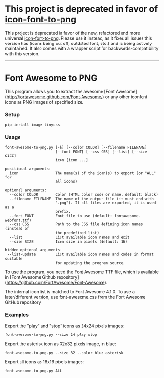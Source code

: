 # This project is deprecated in favor of [icon-font-to-png](https://github.com/Pythonity/icon-font-to-png)

This project is deprecated in favor of the new, refactored and more universal [icon-font-to-png](https://github.com/Pythonity/icon-font-to-png).
Please use it instead, as it fixes all issues this version has (icons being cut off, outdated font, etc.) and is being actively maintained. It also comes with a wrapper script for backwards-compatibility with this version.

---

Font Awesome to PNG
===================

This program allows you to extract the awesome
[Font Awesome] (http://fortawesome.github.com/Font-Awesome/) or any other iconfont icons as PNG images
of specified size.

### Setup

```bash
pip install image tinycss
```

### Usage

    font-awesome-to-png.py [-h] [--color COLOR] [--filename FILENAME]
                           [--font FONT] [--css CSS] [--list] [--size SIZE]
                           icon [icon ...]

    positional arguments:
      icon                 The name(s) of the icon(s) to export (or "ALL" for
                           all icons)

    optional arguments:
      --color COLOR        Color (HTML color code or name, default: black)
      --filename FILENAME  The name of the output file (it must end with
                           ".png"). If all files are exported, it is used as a
                           prefix.
      --font FONT          Font file to use (default: fontawesome-webfont.ttf)
      --css CSS            Path to the CSS file defining icon names (instead of
                           the predefined list)
      --list               List available icon names and exit
      --size SIZE          Icon size in pixels (default: 16)

    hidden optional arguments:
     --list-update         List available icon names and codes in format suitable
                           for updating the program source.

To use the program, you need the Font Awesome TTF file, which is available in
[Font Awesome Github repository] (https://github.com/FortAwesome/Font-Awesome).

The internal icon list is matched to Font Awesome 4.1.0.  To use a later/different
version, use font-awesome.css from the Font Awesome GitHub repository.

### Examples

Export the "play" and "stop" icons as 24x24 pixels images:

    font-awesome-to-png.py --size 24 play stop

Export the asterisk icon as 32x32 pixels image, in blue:

    font-awesome-to-png.py --size 32 --color blue asterisk

Export all icons as 16x16 pixels images:

    font-awesome-to-png.py ALL
